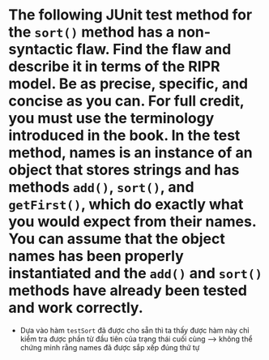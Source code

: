 # The following JUnit test method for the ```sort()``` method has a non-syntactic flaw. Find the flaw and describe it in terms of the RIPR model. Be as precise, specific, and concise as you can. For full credit, you must use the terminology introduced in the book. In the test method, names is an instance of an object that stores strings and has methods ```add()```, ```sort()```, and ```getFirst()```, which do exactly what you would expect from their names. You can assume that the object names has been properly instantiated and the ```add()``` and ```sort()``` methods have already been tested and work correctly.

- Dựa vào hàm ```testSort``` đã được cho sẵn thì ta thấy được hàm này chỉ kiểm tra được phần từ 
đầu tiên của trạng thái cuối cùng --> không thể chứng minh rằng names đã được sắp xếp đúng thứ tự

